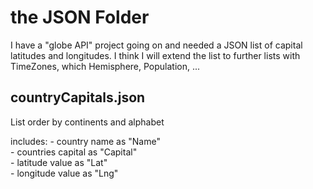 # the JSON Folder

I have a "globe API" project going on and needed a JSON list of capital latitudes and longitudes.
I think I will extend the list to further lists with TimeZones, which Hemisphere, Population, ... 

## countryCapitals.json
List order by continents and alphabet </br>

includes: - country name as "Name" </br>
          - countries capital as "Capital" </br>
          - latitude value as "Lat" </br>
          - longitude value as "Lng" </br>
